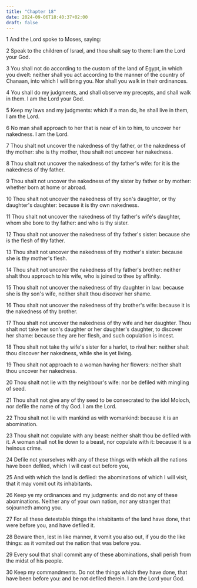 ```yaml
---
title: "Chapter 18"
date: 2024-09-06T18:40:37+02:00
draft: false
---
```




1 And the Lord spoke to Moses, saying:

2 Speak to the children of Israel, and thou shalt say to them: I am the Lord your God.

3 You shall not do according to the custom of the land of Egypt, in which you dwelt: neither shall you act according to the manner of the country of Chanaan, into which I will bring you. Nor shall you walk in their ordinances.

4 You shall do my judgments, and shall observe my precepts, and shall walk in them. I am the Lord your God.

5 Keep my laws and my judgments: which if a man do, he shall live in them, I am the Lord.

6 No man shall approach to her that is near of kin to him, to uncover her nakedness. I am the Lord.

7 Thou shalt not uncover the nakedness of thy father, or the nakedness of thy mother: she is thy mother, thou shalt not uncover her nakedness.

8 Thou shalt not uncover the nakedness of thy father's wife: for it is the nakedness of thy father.

9 Thou shalt not uncover the nakedness of thy sister by father or by mother: whether born at home or abroad.

10 Thou shalt not uncover the nakedness of thy son's daughter, or thy daughter's daughter: because it is thy own nakedness.

11 Thou shalt not uncover the nakedness of thy father's wife's daughter, whom she bore to thy father: and who is thy sister.

12 Thou shalt not uncover the nakedness of thy father's sister: because she is the flesh of thy father.

13 Thou shalt not uncover the nakedness of thy mother's sister: because she is thy mother's flesh.

14 Thou shalt not uncover the nakedness of thy father's brother: neither shalt thou approach to his wife, who is joined to thee by affinity.

15 Thou shalt not uncover the nakedness of thy daughter in law: because she is thy son's wife, neither shalt thou discover her shame.

16 Thou shalt not uncover the nakedness of thy brother's wife: because it is the nakedness of thy brother.

17 Thou shalt not uncover the nakedness of thy wife and her daughter. Thou shalt not take her son's daughter or her daughter's daughter, to discover her shame: because they are her flesh, and such copulation is incest.

18 Thou shalt not take thy wife's sister for a harlot, to rival her: neither shalt thou discover her nakedness, while she is yet living.

19 Thou shalt not approach to a woman having her flowers: neither shalt thou uncover her nakedness.

20 Thou shalt not lie with thy neighbour's wife: nor be defiled with mingling of seed.

21 Thou shalt not give any of thy seed to be consecrated to the idol Moloch, nor defile the name of thy God. I am the Lord.

22 Thou shalt not lie with mankind as with womankind: because it is an abomination.

23 Thou shalt not copulate with any beast: neither shalt thou be defiled with it. A woman shall not lie down to a beast, nor copulate with it: because it is a heinous crime.

24 Defile not yourselves with any of these things with which all the nations have been defiled, which I will cast out before you,

25 And with which the land is defiled: the abominations of which I will visit, that it may vomit out its inhabitants.

26 Keep ye my ordinances and my judgments: and do not any of these abominations. Neither any of your own nation, nor any stranger that sojourneth among you.

27 For all these detestable things the inhabitants of the land have done, that were before you, and have defiled it.

28 Beware then, lest in like manner, it vomit you also out, if you do the like things: as it vomited out the nation that was before you.

29 Every soul that shall commit any of these abominations, shall perish from the midst of his people.

30 Keep my commandments. Do not the things which they have done, that have been before you: and be not defiled therein. I am the Lord your God.

